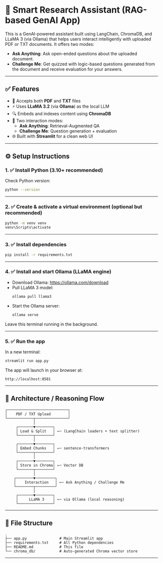 # 🧠 Smart Research Assistant (RAG-based GenAI App)

This is a GenAI-powered assistant built using LangChain, ChromaDB, and LLaMA 3 (via Ollama) that helps users interact intelligently with uploaded PDF or TXT documents. It offers two modes:

- **Ask Anything**: Ask open-ended questions about the uploaded document.
- **Challenge Me**: Get quizzed with logic-based questions generated from the document and receive evaluation for your answers.

---

## ✅ Features

- 📄 Accepts both **PDF** and **TXT** files
- ⚡ Uses **LLaMA 3.2** (via **Ollama**) as the local LLM
- 🔍 Embeds and indexes content using **ChromaDB**
- 💬 Two interaction modes:
  - **Ask Anything**: Retrieval-Augmented QA
  - **Challenge Me**: Question generation + evaluation
- 🌐 Built with **Streamlit** for a clean web UI

---

## ⚙️ Setup Instructions

### 1. ✅ Install Python (3.10+ recommended)

Check Python version:
```bash
python --version
```

---

### 2. ✅ Create & activate a virtual environment (optional but recommended)

```bash
python -m venv venv
venv\Scripts\activate      
```

---

### 3. ✅ Install dependencies

```bash
pip install -r requirements.txt
```

---

### 4. ✅ Install and start **Ollama** (LLaMA engine)

- Download Ollama: https://ollama.com/download
- Pull LLaMA 3 model:
  ```bash
  ollama pull llama3
  ```
- Start the Ollama server:
  ```bash
  ollama serve
  ```

Leave this terminal running in the background.

---

### 5. ✅ Run the app

In a new terminal:

```bash
streamlit run app.py
```

The app will launch in your browser at:
```
http://localhost:8501
```

---

## 🧠 Architecture / Reasoning Flow
```text
┌────────────────────────────┐
│    PDF / TXT Upload        │
└────────────┬───────────────┘
             │
     ┌───────▼────────┐
     │ Load & Split   │ ←─ (LangChain loaders + text splitter)
     └───────┬────────┘
             │
     ┌───────▼────────┐
     │ Embed Chunks   │ ←─ sentence-transformers
     └───────┬────────┘
             │
     ┌───────▼────────┐
     │ Store in Chroma│ ←─ Vector DB
     └───────┬────────┘
             │
    ┌────────▼─────────┐
    │    Interaction   │ ←─ Ask Anything / Challenge Me
    └────────┬─────────┘
             │
     ┌───────▼────────┐
     │     LLaMA 3    │ ←─ via Ollama (local reasoning)
     └────────────────┘
```

---

## 📂 File Structure

```
.
├── app.py               # Main Streamlit app
├── requirements.txt     # All Python dependencies
├── README.md            # This file
└── chroma_db/           # Auto-generated Chroma vector store
```

---
